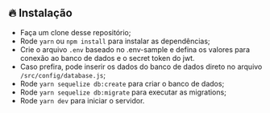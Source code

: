 ## 🔥 Instalação

- Faça um clone desse repositório;
- Rode `yarn` ou `npm install` para instalar as dependências;
- Crie o arquivo `.env` baseado no .env-sample e defina os valores para conexão ao banco de dados e o secret token do jwt.
- Caso prefira, pode inserir os dados do banco de dados direto no arquivo `/src/config/database.js`;
- Rode `yarn sequelize db:create` para criar o banco de dados;
- Rode `yarn sequelize db:migrate` para executar as migrations;
- Rode `yarn dev` para iniciar o servidor.
